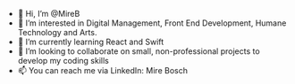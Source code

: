 - 👋 Hi, I’m @MireB
- 👀 I’m interested in Digital Management, Front End Development, Humane Technology and Arts.
- 🌱 I’m currently learning React and Swift
- 💞️ I’m looking to collaborate on small, non-professional projects to develop my coding skills
- 📫 You can reach me via LinkedIn: Mire Bosch

<!---
MireB/MireB is a ✨ special ✨ repository because its `README.md` (this file) appears on your GitHub profile.
You can click the Preview link to take a look at your changes.
--->
